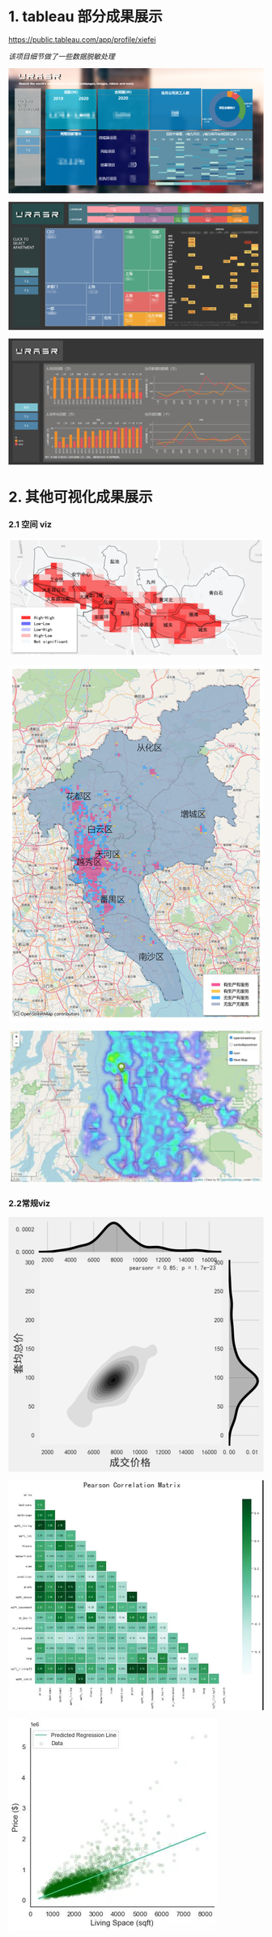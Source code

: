 # 1. tableau 部分成果展示
https://public.tableau.com/app/profile/xiefei

*该项目细节做了一些数据脱敏处理*

![sheet1](sheet1.jpg)

![sheet2](sheet2.jpg)

![sheet3](sheet3.jpg)

# 2. 其他可视化成果展示

### 2.1 空间 viz

![](兰州_产业+_莫兰.png)

![](综合评分.png)

![房价分布地图](房价分布地图.jpg)

### 2.2常规viz

![银川-项目成交2021(1)_join_plot](银川-项目成交2021(1)_join_plot.png)

![皮尔逊相关系数](皮尔逊相关系数.jpg)

![线性拟合](线性拟合.jpg)

